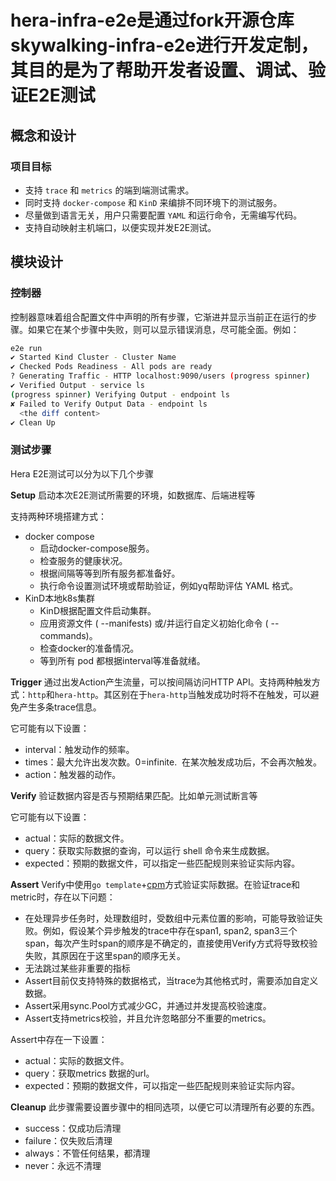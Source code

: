 # hera-infra-e2e是通过fork开源仓库skywalking-infra-e2e进行开发定制，其目的是为了帮助开发者设置、调试、验证E2E测试

## 概念和设计

### 项目目标

- 支持 `trace` 和 `metrics` 的端到端测试需求。
- 同时支持 `docker-compose` 和 `KinD` 来编排不同环境下的测试服务。
- 尽量做到语言无关，用户只需要配置 `YAML` 和运行命令，无需编写代码。
- 支持自动映射主机端口，以便实现并发E2E测试。

## 模块设计

### 控制器

控制器意味着组合配置文件中声明的所有步骤，它渐进并显示当前正在运行的步骤。如果它在某个步骤中失败，则可以显示错误消息，尽可能全面。例如：

```sh
e2e run
✔ Started Kind Cluster - Cluster Name
✔ Checked Pods Readiness - All pods are ready
? Generating Traffic - HTTP localhost:9090/users (progress spinner)
✔ Verified Output - service ls
(progress spinner) Verifying Output - endpoint ls
✘ Failed to Verify Output Data - endpoint ls
  <the diff content>
✔ Clean Up
```

### 测试步骤

Hera E2E测试可以分为以下几个步骤

**Setup**
启动本次E2E测试所需要的环境，如数据库、后端进程等

支持两种环境搭建方式：

- docker compose
  - 启动docker-compose服务。
  - 检查服务的健康状况。
  - 根据间隔等等到所有服务都准备好。
  - 执行命令设置测试环境或帮助验证，例如yq帮助评估 YAML 格式。
- KinD本地k8s集群
  - KinD根据配置文件启动集群。
  - 应用资源文件 ( --manifests) 或/并运行自定义初始化命令 ( --commands)。
  - 检查docker的准备情况。
  - 等到所有 pod 都根据interval等准备就绪。

**Trigger**
通过出发Action产生流量，可以按间隔访问HTTP API。支持两种触发方式：`http`和`hera-http`。其区别在于`hera-http`当触发成功时将不在触发，可以避免产生多条trace信息。

它可能有以下设置：

- interval：触发动作的频率。
- times：最大允许出发次数。0=infinite.  在某次触发成功后，不会再次触发。
- action：触发器的动作。

**Verify**
验证数据内容是否与预期结果匹配。比如单元测试断言等

它可能有以下设置：

- actual：实际的数据文件。
- query：获取实际数据的查询，可以运行 shell 命令来生成数据。
- expected：预期的数据文件，可以指定一些匹配规则来验证实际内容。

**Assert**
Verify中使用`go template`+[cpm](github.com/google/go-cmp/cmp)方式验证实际数据。在验证trace和metric时，存在以下问题：

- 在处理异步任务时，处理数组时，受数组中元素位置的影响，可能导致验证失败。例如，假设某个异步触发的trace中存在span1, span2, span3三个span，每次产生时span的顺序是不确定的，直接使用Verify方式将导致校验失败，其原因在于这里span的顺序无关。
- 无法跳过某些非重要的指标
- Assert目前仅支持特殊的数据格式，当trace为其他格式时，需要添加自定义数据。
- Assert采用sync.Pool方式减少GC，并通过并发提高校验速度。
- Assert支持metrics校验，并且允许忽略部分不重要的metrics。

Assert中存在一下设置：

- actual：实际的数据文件。
- query：获取metrics 数据的url。
- expected：预期的数据文件，可以指定一些匹配规则来验证实际内容。

**Cleanup**
此步骤需要设置步骤中的相同选项，以便它可以清理所有必要的东西。

- success：仅成功后清理
- failure：仅失败后清理
- always：不管任何结果，都清理
- never：永远不清理
